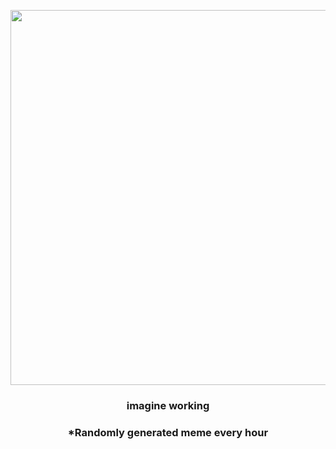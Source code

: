 <p align="center">
        <img src="https://i.redd.it/rvmphzfyuju81.jpg" width="600" height="600">
        </p>
        <h3 align="center">imagine working</h3>
        <h3 align="center">*Randomly generated meme every hour</h3>
    